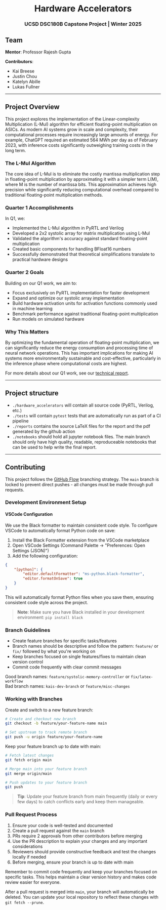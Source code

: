 <div align="center">

# Hardware Accelerators
### UCSD DSC180B Capstone Project | Winter 2025

<!-- [![License: MIT](https://img.shields.io/badge/License-MIT-yellow.svg)](https://opensource.org/licenses/MIT)
[![PRs Welcome](https://img.shields.io/badge/PRs-welcome-brightgreen.svg)](CONTRIBUTING.md) -->

</div>

## Team

**Mentor**: Professor Rajesh Gupta

**Contributors**:
- Kai Breese
- Justin Chou
- Katelyn Abille
- Lukas Fullner

---

## Project Overview

This project explores the implementation of the Linear-complexity Multiplication (L-Mul) algorithm for efficient floating-point multiplication on ASICs. As modern AI systems grow in scale and complexity, their computational processes require increasingly large amounts of energy. For example, ChatGPT required an estimated 564 MWh per day as of February 2023, with inference costs significantly outweighing training costs in the long term.

### The L-Mul Algorithm
The core idea of L-Mul is to eliminate the costly mantissa multiplication step in floating-point multiplication by approximating it with a simpler term L(M), where M is the number of mantissa bits. This approximation achieves high precision while significantly reducing computational overhead compared to traditional floating-point multiplication methods.

### Quarter 1 Accomplishments
In Q1, we:
- Implemented the L-Mul algorithm in PyRTL and Verilog
- Developed a 2x2 systolic array for matrix multiplication using L-Mul
- Validated the algorithm's accuracy against standard floating-point multiplication
- Created basic components for handling BFloat16 numbers
- Successfully demonstrated that theoretical simplifications translate to practical hardware designs

### Quarter 2 Goals
Building on our Q1 work, we aim to:
- Focus exclusively on PyRTL implementation for faster development
- Expand and optimize our systolic array implementation
- Build hardware activation units for activation functions commonly used in machine learning
- Benchmark performance against traditional floating-point multiplication
- Run models on simulated hardware

### Why This Matters
By optimizing the fundamental operation of floating-point multiplication, we can significantly reduce the energy consumption and processing time of neural network operations. This has important implications for making AI systems more environmentally sustainable and cost-effective, particularly in the inference phase where computational costs are highest.

For more details about our Q1 work, see our [technical report](reports/main.pdf).

---

## Project structure

- `./hardware_accelerators` will contain all source code (PyRTL, Verilog, etc.)
- `./tests` will contain `pytest` tests that are automatically run as part of a CI pipeline
- `./reports` contains the source LaTeX files for the report and the pdf generated by the github action
- `./notebooks` should hold all jupyter notebook files. The main branch should only have high quality, readable, reproduceable notebooks that can be used to help write the final report.

---

## Contributing

This project follows the [GitHub Flow](https://docs.github.com/en/get-started/quickstart/github-flow) branching strategy. The `main` branch is locked to prevent direct pushes - all changes must be made through pull requests.

### Development Environment Setup

#### VSCode Configuration
We use the Black formatter to maintain consistent code style. To configure VSCode to automatically format Python code on save:

1. Install the Black Formatter extension from the VSCode marketplace
2. Open VSCode Settings (Command Palette → "Preferences: Open Settings (JSON)")
3. Add the following configuration:
```json
{
    "[python]": {
        "editor.defaultFormatter": "ms-python.black-formatter",
        "editor.formatOnSave": true
    }
}
```

This will automatically format Python files when you save them, ensuring consistent code style across the project.

> **Note**: Make sure you have Black installed in your development environment: `pip install black`

### Branch Guidelines

- Create feature branches for specific tasks/features
- Branch names should be descriptive and follow the pattern: `feature/` or `fix/` followed by what you're working on
- Keep branches focused on single features/fixes to maintain clean version control
- Commit code frequently with clear commit messages

Good branch names: `feature/systolic-memory-controller` or `fix/latex-workflow`  
Bad branch names: `kais-dev-branch` or `feature/misc-changes`

### Working with Branches

Create and switch to a new feature branch:
```bash
# Create and checkout new branch
git checkout -b feature/your-feature-name main

# Set upstream to track remote branch
git push -u origin feature/your-feature-name
```

Keep your feature branch up to date with main:
```bash
# Fetch latest changes
git fetch origin main

# Merge main into your feature branch
git merge origin/main

# Push updates to your feature branch
git push
```

> **Tip**: Update your feature branch from main frequently (daily or every few days) to catch conflicts early and keep them manageable.

### Pull Request Process

1. Ensure your code is well-tested and documented
2. Create a pull request against the `main` branch
3. PRs require 2 approvals from other contributors before merging
4. Use the PR description to explain your changes and any important considerations
5. Reviewers should provide constructive feedback and test the changes locally if needed
6. Before merging, ensure your branch is up to date with main

Remember to commit code frequently and keep your branches focused on specific tasks. This helps maintain a clear version history and makes code review easier for everyone.

After a pull request is merged into `main`, your branch will automatically be deleted. You can update your local repository to reflect these changes with `git fetch --prune`.